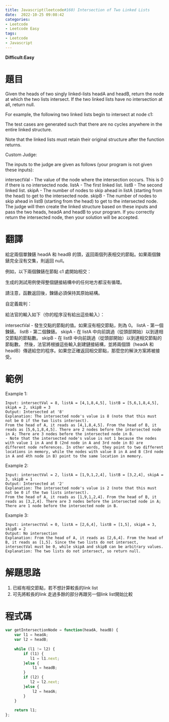 ```yaml
---
title: Javascript(leetcode#160) Intersection of Two Linked Lists
date:  2022-10-25 09:08:42
categories: 
- Leetcode 
- Leetcode Easy 
tags:
- Leetcode
- Javascript
---
```


**Difficult:Easy**


# 題目
Given the heads of two singly linked-lists headA and headB, return the node at which the two lists intersect. If the two linked lists have no intersection at all, return null.

For example, the following two linked lists begin to intersect at node c1:


The test cases are generated such that there are no cycles anywhere in the entire linked structure.

Note that the linked lists must retain their original structure after the function returns.

Custom Judge:

The inputs to the judge are given as follows (your program is not given these inputs):

intersectVal - The value of the node where the intersection occurs. This is 0 if there is no intersected node.
listA - The first linked list.
listB - The second linked list.
skipA - The number of nodes to skip ahead in listA (starting from the head) to get to the intersected node.
skipB - The number of nodes to skip ahead in listB (starting from the head) to get to the intersected node.
The judge will then create the linked structure based on these inputs and pass the two heads, headA and headB to your program. If you correctly return the intersected node, then your solution will be accepted.

<!--more-->

# 翻譯
給定兩個單鍊錶 headA 和 headB 的頭，返回兩個列表相交的節點。如果兩個鍊錶完全沒有交集，則返回 null。

例如，以下兩個鍊錶在節點 c1 處開始相交：


生成的測試用例使得整個鏈接結構中的任何地方都沒有循環。

請注意，函數返回後，鍊錶必須保持其原始結構。

自定義裁判：

給法官的輸入如下（你的程序沒有給出這些輸入）：

intersectVal - 發生交點的節點的值。如果沒有相交節點，則為 0。
listA - 第一個鍊錶。
listB - 第二個鍊錶。
skipA - 在 listA 中向前跳過（從頭部開始）以到達相交節點的節點數。
skipB - 在 listB 中向前跳過（從頭部開始）以到達相交節點的節點數。
然後，法官將根據這些輸入創建鏈接結構，並將兩個頭（headA 和 headB）傳遞給您的程序。如果您正確返回相交節點，那麼您的解決方案將被接受。

# 範例

Example 1:
```
Input: intersectVal = 8, listA = [4,1,8,4,5], listB = [5,6,1,8,4,5], skipA = 2, skipB = 3
Output: Intersected at '8'
Explanation: The intersected node's value is 8 (note that this must not be 0 if the two lists intersect).
From the head of A, it reads as [4,1,8,4,5]. From the head of B, it reads as [5,6,1,8,4,5]. There are 2 nodes before the intersected node in A; There are 3 nodes before the intersected node in B.
- Note that the intersected node's value is not 1 because the nodes with value 1 in A and B (2nd node in A and 3rd node in B) are different node references. In other words, they point to two different locations in memory, while the nodes with value 8 in A and B (3rd node in A and 4th node in B) point to the same location in memory.
```


Example 2:
```
Input: intersectVal = 2, listA = [1,9,1,2,4], listB = [3,2,4], skipA = 3, skipB = 1
Output: Intersected at '2'
Explanation: The intersected node's value is 2 (note that this must not be 0 if the two lists intersect).
From the head of A, it reads as [1,9,1,2,4]. From the head of B, it reads as [3,2,4]. There are 3 nodes before the intersected node in A; There are 1 node before the intersected node in B.
```



Example 3:
```
Input: intersectVal = 0, listA = [2,6,4], listB = [1,5], skipA = 3, skipB = 2
Output: No intersection
Explanation: From the head of A, it reads as [2,6,4]. From the head of B, it reads as [1,5]. Since the two lists do not intersect, intersectVal must be 0, while skipA and skipB can be arbitrary values.
Explanation: The two lists do not intersect, so return null.
```



# 解題思路
1. 已經有相交節點，若不想計算較長的link list
2. 可先將較長的link 走過多餘的部分再跟另一個link list開始比較

# 程式碼

```javascript
var getIntersectionNode = function(headA, headB) {
    var l1 = headA;
    var l2 = headB;
    
    while (l1 != l2) {
        if (l1) {
           l1 = l1.next; 
        }else {
            l1 = headB;
        }
        if (l2) {
           l2 = l2.next; 
        }else {
            l2 = headA;
        }
    }
    
    return l1;
};
```